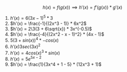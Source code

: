 $$
h(x) = f(g(x)) \implies h'(x) = f'(g(x)) * g'(x)
$$


1. $h'(x) = 6(3x - 1)^5 * 3$
2. $h'(x) = \frac{-1}{(2x^3 - 1)} * 6x^2$
3. $h'(x) = 2\3(3 + 6\sqrt{x}) * 3x^(-0.5)$
4. $h'(x) = \frac{-4}{(2x^2 - x - 1)^2} * (4x - 1)$
5. $5(3 + sin(x))^4 * -cos(x)$
6. $h'(x) 3sec(3x)^2$
7. $h'(x) = 4cos(x)^3 * sin(x)$
8. $h'(x) = 5e^{5x - 2}$
9. $h'(x) = \frac{1}{3x^4 + 1 - 5} * (12x^3 + 1)$